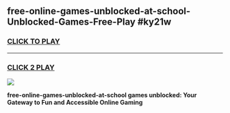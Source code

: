 
## free-online-games-unblocked-at-school-Unblocked-Games-Free-Play #ky21w
<h3>
<a href="https://us.freeplayer.one?title=free-online-games-unblocked-at-school&ref=9M">CLICK TO PLAY</a></h3>
<hr>

<h3>
<a href="https://us.freeplayer.one?title=free-online-games-unblocked-at-school&ref=9M">CLICK 2 PLAY</a>
  
</h3>

<a href="https://us.freeplayer.one?title=free-online-games-unblocked-at-school&ref=9M"><img src="https://clearcache.store/games.png"></a>


**free-online-games-unblocked-at-school games unblocked: Your Gateway to Fun and Accessible Online Gaming**
